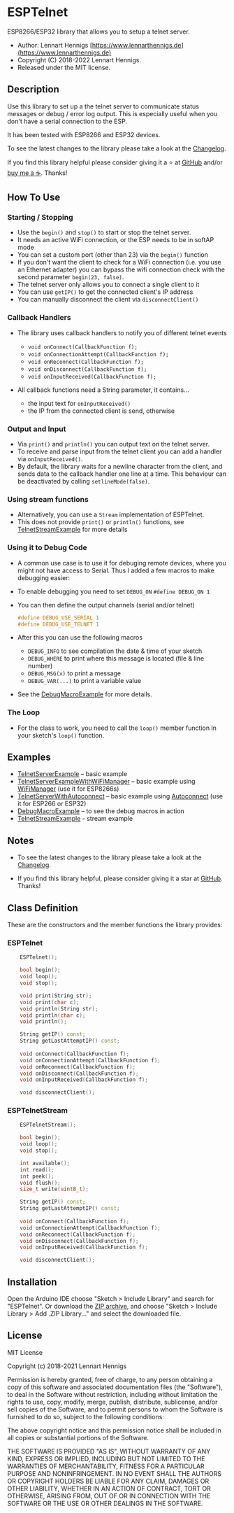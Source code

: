 # ESPTelnet

ESP8266/ESP32 library that allows you to setup a telnet server.

* Author: Lennart Hennigs [https://www.lennarthennigs.de](https://www.lennarthennigs.de)
* Copyright (C) 2018-2022 Lennart Hennigs.
* Released under the MIT license.

## Description

Use this library to set up a the telnet server to communicate status messages or debug / error log output. This is especially useful when you don't have a serial connection to the ESP.

It has been tested with ESP8266 and ESP32 devices.

To see the latest changes to the library please take a look at the [Changelog](https://github.com/LennartHennigs/ESPTelnet/blob/master/CHANGELOG.md).

If you find this library helpful please consider giving it a ⭐️ at [GitHub](https://github.com/LennartHennigs/ESPTelnet) and/or [buy me a ☕️](https://ko-fi.com/lennart0815). Thanks!

## How To Use

### Starting / Stopping

* Use the `begin()` and `stop()` to start or stop the telnet server.
* It needs an active WiFi connection, or the ESP needs to be in softAP mode
* You can set a custom port (other than 23) via the `begin()` function
* If you don't want the client to check for a WiFi connection (i.e. you use an Ethernet adapter) you can bypass the wifi connection check with the second parameter `begin(23, false)`.
* The telnet server only allows you to connect a single client to it
* You can use `getIP()` to get the connected client's IP address
* You can manually disconnect the client via `disconnectClient()`

### Callback Handlers

* The library uses callback handlers to notify you of different telnet events
  * `void onConnect(CallbackFunction f);`
  * `void onConnectionAttempt(CallbackFunction f);`
  * `void onReconnect(CallbackFunction f);`
  * `void onDisconnect(CallbackFunction f);`
  * `void onInputReceived(CallbackFunction f);`

* All callback functions need a String parameter, it contains...
  * the input text for `onInputReceived()`
  * the IP from the connected client is send, otherwise

### Output and Input

* Via `print()` and `println()` you can output text on the telnet server.
* To receive and parse input from the telnet client you can add a handler via `onInputReceived()`.
* By default, the library waits for a newline character from the client, and sends data to the callback handler one line at a time. This behaviour can be deactivated by calling `setlineMode(false)`.

### Using stream functions
* Alternatively, you can use a `Stream` implementation of ESPTelnet. 
* This does not provide `print()` or `println()` functions, see [TelnetStreamExample](https://github.com/LennartHennigs/ESPTelnet/blob/master/examples/TelnetStreamExample/TelnetStreamExample.ino) for more details



### Using it to Debug Code

* A common use case is to use it for debuging remote devices, where you might not have access to Serial. Thus I added a few macros to make debugging easier:

* To enable debugging you need to set `DEBUG_ON`
  ```#define DEBUG_ON 1```
* You can then define the output channels (serial and/or telnet)
  
  ``` c++
  #define DEBUG_USE_SERIAL 1
  #define DEBUG_USE_TELNET 1
  ```

* After this you can use the following macros
  * `DEBUG_INFO` to see compilation the date & time of your sketch
  * `DEBUG_WHERE` to print where this message is located (file & line number)
  * `DEBUG_MSG(x)` to print a message
  * `DEBUG_VAR(...)` to print a variable value

* See the [DebugMacroExample](https://github.com/LennartHennigs/ESPTelnet/blob/master/examples/DebugMacroExample/DebugMacroExample.ino) for more details.

### The Loop

* For the class to work, you need to call the `loop()` member function in your sketch's `loop()` function.

## Examples

* [TelnetServerExample](https://github.com/LennartHennigs/ESPTelnet/blob/master/examples/TelnetServerExample/TelnetServerExample.ino) – basic example
* [TelnetServerExampleWithWiFiManager](https://github.com/LennartHennigs/ESPTelnet/blob/master/examples/TelnetServerWithWiFiManager/TelnetServerWithWiFiManager.ino) – basic example using [WiFiManager](https://github.com/tzapu/WiFiManager) (use it for ESP8266s)
* [TelnetServerWithAutoconnect](https://github.com/LennartHennigs/ESPTelnet/blob/master/examples/TelnetServerWithAutoconnect/TelnetServerWithAutoconnect.ino) – basic example using [Autoconnect](https://github.com/Hieromon/AutoConnect) (use it for ESP266 or ESP32)
* [DebugMacroExample](https://github.com/LennartHennigs/ESPTelnet/blob/master/examples/DebugMacroExample/TelnetServerExample.ino) – to see the debug macros in action
* [TelnetStreamExample](https://github.com/LennartHennigs/ESPTelnet/blob/master/examples/TelnetStreamExample/TelnetStreamExample.ino) - stream example 
## Notes

* To see the latest changes to the library please take a look at the [Changelog](https://github.com/LennartHennigs/ESPTelnet/blob/master/CHANGELOG.md).

* If you find this library helpful, please consider giving it a star at [GitHub](https://github.com/LennartHennigs/ESPTelnet). Thanks!

## Class Definition

These are the constructors and the member functions the library provides:

### ESPTelnet

``` c++
    ESPTelnet();

    bool begin();
    void loop();
    void stop();

    void print(String str);
    void print(char c);
    void println(String str);
    void println(char c);
    void println();

    String getIP() const;
    String getLastAttemptIP() const;
    
    void onConnect(CallbackFunction f);
    void onConnectionAttempt(CallbackFunction f);
    void onReconnect(CallbackFunction f);
    void onDisconnect(CallbackFunction f);
    void onInputReceived(CallbackFunction f);

    void disconnectClient();
```

### ESPTelnetStream

``` c++
    ESPTelnetStream();

    bool begin();
    void loop();
    void stop();

    int available();
    int read();
    int peek();
    void flush();
    size_t write(uint8_t);

    String getIP() const;
    String getLastAttemptIP() const;
    
    void onConnect(CallbackFunction f);
    void onConnectionAttempt(CallbackFunction f);
    void onReconnect(CallbackFunction f);
    void onDisconnect(CallbackFunction f);
    void onInputReceived(CallbackFunction f);

    void disconnectClient();
```

## Installation

Open the Arduino IDE choose "Sketch > Include Library" and search for "ESPTelnet".
Or download the [ZIP archive](https://github.com/lennarthennigs/ESPTelnet/zipball/master), and choose "Sketch > Include Library > Add .ZIP Library..." and select the downloaded file.

## License

MIT License

Copyright (c) 2018-2021 Lennart Hennigs

Permission is hereby granted, free of charge, to any person obtaining a copy
of this software and associated documentation files (the "Software"), to deal
in the Software without restriction, including without limitation the rights
to use, copy, modify, merge, publish, distribute, sublicense, and/or sell
copies of the Software, and to permit persons to whom the Software is
furnished to do so, subject to the following conditions:

The above copyright notice and this permission notice shall be included in all
copies or substantial portions of the Software.

THE SOFTWARE IS PROVIDED "AS IS", WITHOUT WARRANTY OF ANY KIND, EXPRESS OR
IMPLIED, INCLUDING BUT NOT LIMITED TO THE WARRANTIES OF MERCHANTABILITY,
FITNESS FOR A PARTICULAR PURPOSE AND NONINFRINGEMENT. IN NO EVENT SHALL THE
AUTHORS OR COPYRIGHT HOLDERS BE LIABLE FOR ANY CLAIM, DAMAGES OR OTHER
LIABILITY, WHETHER IN AN ACTION OF CONTRACT, TORT OR OTHERWISE, ARISING FROM,
OUT OF OR IN CONNECTION WITH THE SOFTWARE OR THE USE OR OTHER DEALINGS IN THE
SOFTWARE.
